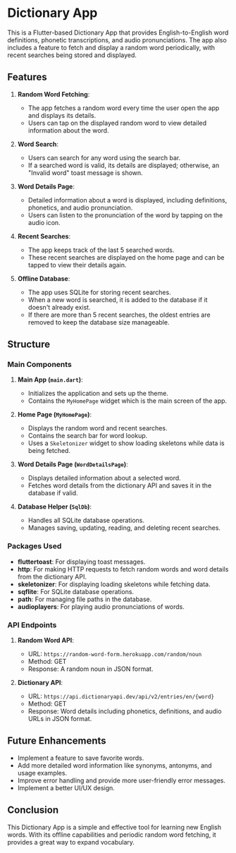 # Dictionary App

This is a Flutter-based Dictionary App that provides English-to-English word definitions, phonetic transcriptions, and audio pronunciations. The app also includes a feature to fetch and display a random word periodically, with recent searches being stored and displayed.

## Features

1. **Random Word Fetching**:
   - The app fetches a random word every time the user open the app and displays its details.
   - Users can tap on the displayed random word to view detailed information about the word.

2. **Word Search**:
   - Users can search for any word using the search bar.
   - If a searched word is valid, its details are displayed; otherwise, an "Invalid word" toast message is shown.

3. **Word Details Page**:
   - Detailed information about a word is displayed, including definitions, phonetics, and audio pronunciation.
   - Users can listen to the pronunciation of the word by tapping on the audio icon.

4. **Recent Searches**:
   - The app keeps track of the last 5 searched words.
   - These recent searches are displayed on the home page and can be tapped to view their details again.

5. **Offline Database**:
   - The app uses SQLite for storing recent searches.
   - When a new word is searched, it is added to the database if it doesn't already exist.
   - If there are more than 5 recent searches, the oldest entries are removed to keep the database size manageable.

## Structure

### Main Components

1. **Main App (`main.dart`)**:
   - Initializes the application and sets up the theme.
   - Contains the `MyHomePage` widget which is the main screen of the app.

2. **Home Page (`MyHomePage`)**:
   - Displays the random word and recent searches.
   - Contains the search bar for word lookup.
   - Uses a `Skeletonizer` widget to show loading skeletons while data is being fetched.

3. **Word Details Page (`WordDetailsPage`)**:
   - Displays detailed information about a selected word.
   - Fetches word details from the dictionary API and saves it in the database if valid.

4. **Database Helper (`SqlDb`)**:
   - Handles all SQLite database operations.
   - Manages saving, updating, reading, and deleting recent searches.

### Packages Used

- **fluttertoast**: For displaying toast messages.
- **http**: For making HTTP requests to fetch random words and word details from the dictionary API.
- **skeletonizer**: For displaying loading skeletons while fetching data.
- **sqflite**: For SQLite database operations.
- **path**: For managing file paths in the database.
- **audioplayers**: For playing audio pronunciations of words.

### API Endpoints

1. **Random Word API**:
   - URL: `https://random-word-form.herokuapp.com/random/noun`
   - Method: GET
   - Response: A random noun in JSON format.

2. **Dictionary API**:
   - URL: `https://api.dictionaryapi.dev/api/v2/entries/en/{word}`
   - Method: GET
   - Response: Word details including phonetics, definitions, and audio URLs in JSON format.


## Future Enhancements

- Implement a feature to save favorite words.
- Add more detailed word information like synonyms, antonyms, and usage examples.
- Improve error handling and provide more user-friendly error messages.
- Implement a better UI/UX design.

## Conclusion

This Dictionary App is a simple and effective tool for learning new English words. With its offline capabilities and periodic random word fetching, it provides a great way to expand vocabulary.
